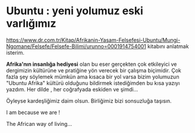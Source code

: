 # Ubuntu : yeni yolumuz eski varlığımız

https://www.dr.com.tr/Kitap/Afrikanin-Yasam-Felsefesi-Ubuntu/Mungi-Ngomane/Felsefe/Felsefe-Bilimi/urunno=0001914754001 kitabını anlatmak isterim. 

**Afrika'nın insanlığa hediyesi** olan bu eser gerçekten çok etkileyici ve dergimizin kültürüne ve pratiğine yön verecek bir çalışma biçimidir. Çok fazla şey söylemek mümkün ama kısaca bir yol varsa bizim yolumuzun "Ubuntu Afrika" kültürü olduğunu bildirmek istediğimden bu kısa yazıyı yazdım. Her dilde , her coğrafyada eskiden ve şimdi...

Öyleyse kardeşliğimiz daim olsun. Birliğimiz bizi sonsuzluğa taşısın.

I am because we are !

The African way of living...
